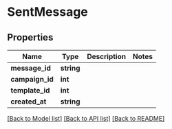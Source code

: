 # SentMessage

## Properties
Name | Type | Description | Notes
------------ | ------------- | ------------- | -------------
**message_id** | **string** |  | 
**campaign_id** | **int** |  | 
**template_id** | **int** |  | 
**created_at** | **string** |  | 

[[Back to Model list]](../../README.md#documentation-for-models) [[Back to API list]](../../README.md#documentation-for-api-endpoints) [[Back to README]](../../README.md)

